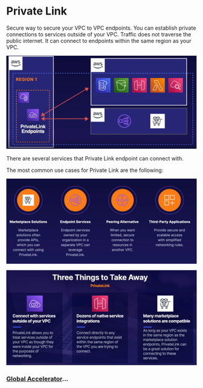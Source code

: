 # Private Link

Secure way to secure your VPC to VPC endpoints. You can establish private connections to services outside of your VPC. Traffic does not traverse the public internet. It can connect to endpoints within the same region as your VPC.

![Private Link](../../assets/privatelink-diagram.png)

There are several services that Private Link endpoint can connect with.  

The most common use cases for Private Link are the following:

![Private Link Use Cases](../../assets/private-link-uses-cases.png)

![Private Link Use Cases](../../assets/private-endpoint-takeaway.png)

### [Global Accelerator](../global-accelerator/README.md)...
